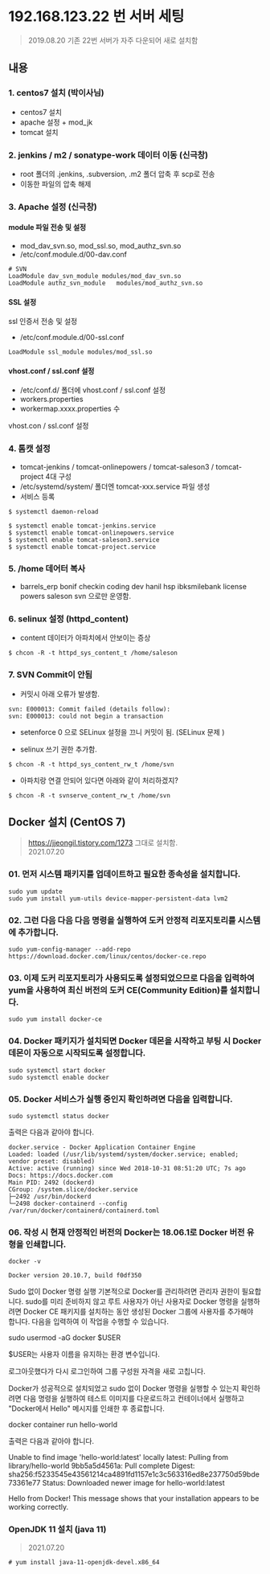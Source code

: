 # 192.168.123.22 번 서버 세팅 
> 2019.08.20 기존 22번 서버가 자주 다운되어 새로 설치함  

## 내용
### 1. centos7 설치 (박이사님)
- centos7 설치 
- apache 설정 + mod_jk 
- tomcat 설치 

 
### 2. jenkins / m2 / sonatype-work 데이터 이동 (신극창)
- root 폴더의 .jenkins, .subversion, .m2 폴더 압축 후 scp로 전송 
- 이동한 파일의 압축 해제 

### 3. Apache 설정 (신극창)

#### module 파일 전송 및 설정 
- mod_dav_svn.so, mod_ssl.so, mod_authz_svn.so 
- /etc/conf.module.d/00-dav.conf
```
# SVN
LoadModule dav_svn_module modules/mod_dav_svn.so
LoadModule authz_svn_module   modules/mod_authz_svn.so
```

#### SSL 설정
ssl 인증서 전송 및 설정 

- /etc/conf.module.d/00-ssl.conf
```
LoadModule ssl_module modules/mod_ssl.so
```

#### vhost.conf / ssl.conf 설정 
- /etc/conf.d/ 폴더에 vhost.conf / ssl.conf 설정
- workers.properties
- workermap.xxxx.properties 수 

vhost.con / ssl.conf 설정 


### 4. 톰캣 설정 
- tomcat-jenkins / tomcat-onlinepowers / tomcat-saleson3 / tomcat-project 4대 구성 
- /etc/systemd/system/ 폴더엔 tomcat-xxx.service 파일 생성 
- 서비스 등록 
```
$ systemctl daemon-reload

$ systemctl enable tomcat-jenkins.service
$ systemctl enable tomcat-onlinepowers.service
$ systemctl enable tomcat-saleson3.service
$ systemctl enable tomcat-project.service
```



### 5. /home 데어터 복사 
-  barrels_erp  bonif  checkin  coding  dev  hanil  hsp  ibksmilebank  license  powers  saleson  svn 으로만 운영함.


### 6. selinux 설정 (httpd_content)
- content 데이터가 아파치에서 안보이는 증상 
```
$ chcon -R -t httpd_sys_content_t /home/saleson
```



### 7. SVN Commit이 안됨
- 커밋시 아래 오류가 발생함.
```
svn: E000013: Commit failed (details follow):
svn: E000013: could not begin a transaction
```
- setenforce 0 으로 SELinux 설정을 끄니 커밋이 됨. (SELinux 문제 )

- selinux 쓰기 권한 추가함.

```
$ chcon -R -t httpd_sys_content_rw_t /home/svn
```

- 아파치랑 연결 안되어 있다면 아래와 같이 처리하겠지?
```
$ chcon -R -t svnserve_content_rw_t /home/svn
```



## Docker 설치 (CentOS 7)
> https://jjeongil.tistory.com/1273  그대로 설치함.   
> 2021.07.20

### 01. 먼저 시스템 패키지를 업데이트하고 필요한 종속성을 설치합니다.
```shell
sudo yum update
sudo yum install yum-utils device-mapper-persistent-data lvm2
```

### 02. 그런 다음 다음 다음 명령을 실행하여 도커 안정적 리포지토리를 시스템에 추가합니다.
```shell
sudo yum-config-manager --add-repo https://download.docker.com/linux/centos/docker-ce.repo
```

### 03. 이제 도커 리포지토리가 사용되도록 설정되었으므로 다음을 입력하여 yum을 사용하여 최신 버전의 도커 CE(Community Edition)를 설치합니다.
```shell
sudo yum install docker-ce
```

### 04. Docker 패키지가 설치되면 Docker 데몬을 시작하고 부팅 시 Docker 데몬이 자동으로 시작되도록 설정합니다.
```shell
sudo systemctl start docker
sudo systemctl enable docker
```

### 05. Docker 서비스가 실행 중인지 확인하려면 다음을 입력합니다.
```shell
sudo systemctl status docker
```

출력은 다음과 같아야 합니다.

```shell
docker.service - Docker Application Container Engine
Loaded: loaded (/usr/lib/systemd/system/docker.service; enabled; vendor preset: disabled)
Active: active (running) since Wed 2018-10-31 08:51:20 UTC; 7s ago
Docs: https://docs.docker.com
Main PID: 2492 (dockerd)
CGroup: /system.slice/docker.service
├─2492 /usr/bin/dockerd
└─2498 docker-containerd --config /var/run/docker/containerd/containerd.toml
```

### 06. 작성 시 현재 안정적인 버전의 Docker는 18.06.1로 Docker 버전 유형을 인쇄합니다.
```shell
docker -v

Docker version 20.10.7, build f0df350
```





Sudo 없이 Docker 명령 실행
기본적으로 Docker를 관리하려면 관리자 권한이 필요합니다. sudo를 미리 준비하지 않고 루트 사용자가 아닌 사용자로 Docker 명령을 실행하려면 Docker CE 패키지를 설치하는 동안 생성된 Docker 그룹에 사용자를 추가해야 합니다. 다음을 입력하여 이 작업을 수행할 수 있습니다.

sudo usermod -aG docker $USER




$USER는 사용자 이름을 유지하는 환경 변수입니다.

로그아웃했다가 다시 로그인하여 그룹 구성원 자격을 새로 고칩니다.

Docker가 성공적으로 설치되었고 sudo 없이 Docker 명령을 실행할 수 있는지 확인하려면 다음 명령을 실행하여 테스트 이미지를 다운로드하고 컨테이너에서 실행하고 "Docker에서 Hello" 메시지를 인쇄한 후 종료합니다.





docker container run hello-world




출력은 다음과 같아야 합니다.

Unable to find image 'hello-world:latest' locally
latest: Pulling from library/hello-world
9bb5a5d4561a: Pull complete
Digest: sha256:f5233545e43561214ca4891fd1157e1c3c563316ed8e237750d59bde73361e77
Status: Downloaded newer image for hello-world:latest

Hello from Docker!
This message shows that your installation appears to be working correctly.


### OpenJDK 11 설치 (java 11)
> 2021.07.20
```shell
# yum install java-11-openjdk-devel.x86_64
```


 

 